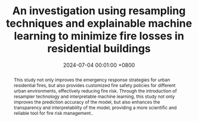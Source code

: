 ---
title:          "An investigation using resampling techniques and explainable machine learning to minimize fire losses in residential buildings"
date:           2024-07-04 00:01:00 +0800
selected:       true
pub:            "Journal of Building Engineering"
pub_date:       "2024"
abstract: >-
  This study not only improves the emergency response strategies for urban residential fires, but also provides customized fire safety policies for different urban environments, effectively reducing fire risk. Through the introduction of resampler technology and interpretable machine learning, this study not only improves the prediction accuracy of the model, but also enhances the transparency and interpretability of the model, providing a more scientific and reliable tool for fire risk management..
cover:          /assets/images/covers/cover1.jpg
authors:
- Zenghui Liu*,Yingnan Zhuang.
links:
  Paper: https://www.sciencedirect.com/science/article/pii/S2352710224016486?via%3Dihub
---